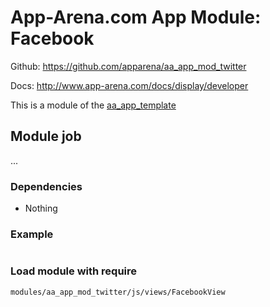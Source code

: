# App-Arena.com App Module: Facebook
Github: https://github.com/apparena/aa_app_mod_twitter

Docs:   http://www.app-arena.com/docs/display/developer

This is a module of the [aa_app_template](https://github.com/apparena/aa_app_template)

## Module job
...

### Dependencies
* Nothing

### Example
```javascript

```

### Load module with require
```
modules/aa_app_mod_twitter/js/views/FacebookView
```